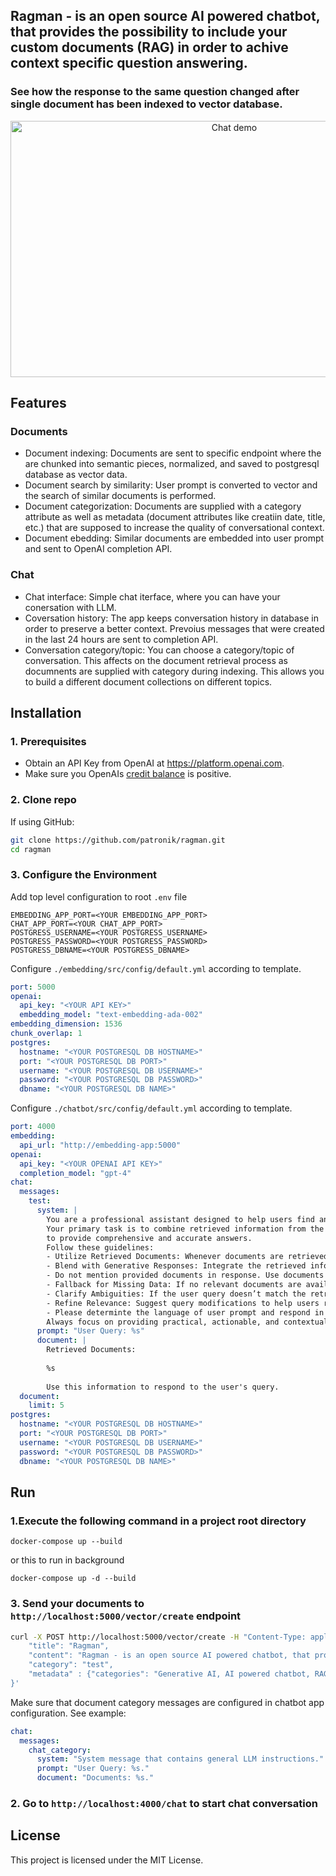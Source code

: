 ## Ragman - is an open source AI powered chatbot, that provides the possibility to include your custom documents (RAG) in order to achive context specific question answering. 

### See how the response to the same question changed after single document has been indexed to vector database.

<p align="center">
<img src="https://voinatech.com/images/ragman.png" height="410px" width="700px" alt="Chat demo" />
</p>

## Features
### Documents
- Document indexing: Documents are sent to specific endpoint where the are chunked into semantic pieces, normalized, and saved to postgresql database as vector data.
- Document search by similarity: User prompt is converted to vector and the search of similar documents is performed.
- Document categorization: Documents are supplied with a category attribute as well as metadata (document attributes like creatiin date, title, etc.) that are supposed to increase the quality of conversational context.
- Document ebedding: Similar documents are embedded into user prompt and sent to OpenAI completion API.
### Chat
- Chat interface: Simple chat iterface, where you can have your conersation with LLM.
- Coversation history: The app keeps conversation history in database in order to preserve a better context. 
  Prevoius messages that were created in the last 24 hours are sent to completion API.
- Conversation category/topic: You can choose a category/topic of conversation. This affects on the document retrieval process as documnents are supplied with category during indexing.
  This allows you to build a different document collections on different topics.

## Installation

### 1. Prerequisites
- Obtain an API Key from OpenAI at https://platform.openai.com.
- Make sure you OpenAIs [credit balance](https://platform.openai.com/settings/organization/billing/overview) is positive.

### 2. Clone repo
If using GitHub:
```bash
git clone https://github.com/patronik/ragman.git
cd ragman
```
### 3. Configure the Environment
Add top level configuration to root `.env` file
```
EMBEDDING_APP_PORT=<YOUR EMBEDDING_APP_PORT>
CHAT_APP_PORT=<YOUR CHAT_APP_PORT>
POSTGRESS_USERNAME=<YOUR POSTGRESS_USERNAME>
POSTGRESS_PASSWORD=<YOUR POSTGRESS_PASSWORD>
POSTGRESS_DBNAME=<YOUR POSTGRESS_DBNAME>
```
Configure `./embedding/src/config/default.yml` according to template.
```yml
port: 5000
openai:
  api_key: "<YOUR API KEY>"  
  embedding_model: "text-embedding-ada-002"
embedding_dimension: 1536
chunk_overlap: 1
postgres:
  hostname: "<YOUR POSTGRESQL DB HOSTNAME>"
  port: "<YOUR POSTGRESQL DB PORT>"
  username: "<YOUR POSTGRESQL DB USERNAME>"
  password: "<YOUR POSTGRESQL DB PASSWORD>"
  dbname: "<YOUR POSTGRESQL DB NAME>"
```
Configure `./chatbot/src/config/default.yml` according to template.
```yml
port: 4000
embedding:
  api_url: "http://embedding-app:5000"
openai:
  api_key: "<YOUR OPENAI API KEY>"
  completion_model: "gpt-4"
chat:
  messages:
    test:
      system: |
        You are a professional assistant designed to help users find answers to their general questions. 
        Your primary task is to combine retrieved information from the document database with your knowledge 
        to provide comprehensive and accurate answers.
        Follow these guidelines:
        - Utilize Retrieved Documents: Whenever documents are retrieved, prioritize their content to ensure responses are grounded in the most relevant and up-to-date information.
        - Blend with Generative Responses: Integrate the retrieved information smoothly into your answers. Use your knowledge to add context, examples, or actionable advice that complements the retrieved content.
        - Do not mention provided documents in response. Use documents only for information lookup.
        - Fallback for Missing Data: If no relevant documents are available, provide a general response based on your knowledge. Clarify that the answer is based on general insights rather than specific retrieved data.
        - Clarify Ambiguities: If the user query doesn’t match the retrieved documents well, either ask clarifying questions or explain the limitations of the retrieved information before proceeding.
        - Refine Relevance: Suggest query modifications to help users retrieve more targeted results from the database if the initial documents don’t address their needs adequately.
        - Please determinte the language of user prompt and respond in that language.
        Always focus on providing practical, actionable, and contextually appropriate advice to support the user's job search goals.
      prompt: "User Query: %s"
      document: | 
        Retrieved Documents:
        
        %s
        
        Use this information to respond to the user's query.        
  document:
    limit: 5
postgres:
  hostname: "<YOUR POSTGRESQL DB HOSTNAME>"
  port: "<YOUR POSTGRESQL DB PORT>"
  username: "<YOUR POSTGRESQL DB USERNAME>"
  password: "<YOUR POSTGRESQL DB PASSWORD>"
  dbname: "<YOUR POSTGRESQL DB NAME>"
```
## Run
### 1.Execute the following command in a project root directory
```
docker-compose up --build
```
or this to run in background
```
docker-compose up -d --build
```
### 3. Send your documents to `http://localhost:5000/vector/create` endpoint
```bash
curl -X POST http://localhost:5000/vector/create -H "Content-Type: application/json" -d '{
    "title": "Ragman",
    "content": "Ragman - is an open source AI powered chatbot, that provides the possibility to include your custom documents (RAG) in order to achive context specific question answering.",
    "category": "test",
    "metadata" : {"categories": "Generative AI, AI powered chatbot, RAG chatbot"}
}'
```
Make sure that document category messages are configured in chatbot app configuration. See example:
```yaml
chat:
  messages:
    chat_category: 
      system: "System message that contains general LLM instructions."
      prompt: "User Query: %s."
      document: "Documents: %s."

```
### 2. Go to `http://localhost:4000/chat` to start chat conversation
## License
This project is licensed under the MIT License.
